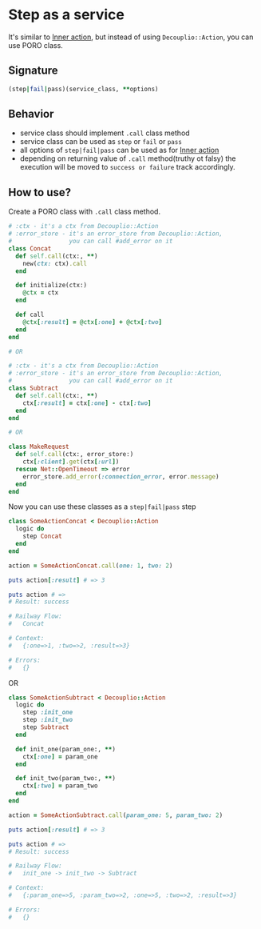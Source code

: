 # Step as a service

It's similar to [Inner action](https://differencialx.github.io/decouplio/inner_action), but instead of using `Decouplio::Action`, you can use PORO class.

## Signature

```ruby
(step|fail|pass)(service_class, **options)
```

## Behavior

- service class should implement `.call` class method
- service class can be used as `step` or `fail` or `pass`
- all options of `step|fail|pass` can be used as for [Inner action](https://differencialx.github.io/decouplio/inner_action)
- depending on returning value of `.call` method(truthy ot falsy) the execution will be moved to `success or failure` track accordingly.

## How to use?

Create a PORO class with `.call` class method.

```ruby
# :ctx - it's a ctx from Decouplio::Action
# :error_store - it's an error_store from Decouplio::Action,
#                you can call #add_error on it
class Concat
  def self.call(ctx:, **)
    new(ctx: ctx).call
  end

  def initialize(ctx:)
    @ctx = ctx
  end

  def call
    @ctx[:result] = @ctx[:one] + @ctx[:two]
  end
end

# OR

# :ctx - it's a ctx from Decouplio::Action
# :error_store - it's an error_store from Decouplio::Action,
#                you can call #add_error on it
class Subtract
  def self.call(ctx:, **)
    ctx[:result] = ctx[:one] - ctx[:two]
  end
end

# OR

class MakeRequest
  def self.call(ctx:, error_store:)
    ctx[:client].get(ctx[:url])
  rescue Net::OpenTimeout => error
    error_store.add_error(:connection_error, error.message)
  end
end
```

Now you can use these classes as a `step|fail|pass` step

```ruby
class SomeActionConcat < Decouplio::Action
  logic do
    step Concat
  end
end

action = SomeActionConcat.call(one: 1, two: 2)

puts action[:result] # => 3

puts action # =>
# Result: success

# Railway Flow:
#   Concat

# Context:
#   {:one=>1, :two=>2, :result=>3}

# Errors:
#   {}
```

OR

```ruby
class SomeActionSubtract < Decouplio::Action
  logic do
    step :init_one
    step :init_two
    step Subtract
  end

  def init_one(param_one:, **)
    ctx[:one] = param_one
  end

  def init_two(param_two:, **)
    ctx[:two] = param_two
  end
end

action = SomeActionSubtract.call(param_one: 5, param_two: 2)

puts action[:result] # => 3

puts action # =>
# Result: success

# Railway Flow:
#   init_one -> init_two -> Subtract

# Context:
#   {:param_one=>5, :param_two=>2, :one=>5, :two=>2, :result=>3}

# Errors:
#   {}

```
